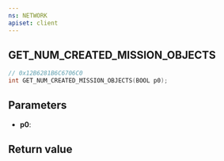 ```yaml
---
ns: NETWORK
apiset: client
---
```

## GET_NUM_CREATED_MISSION_OBJECTS

```c
// 0x12B6281B6C6706C0
int GET_NUM_CREATED_MISSION_OBJECTS(BOOL p0);
```


## Parameters
* **p0**:

## Return value

